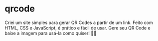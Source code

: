 # qrcode
Criei um site simples para gerar QR Codes a partir de um link. Feito com HTML, CSS e JavaScript, é prático e fácil de usar. Gere seu QR Code e baixe a imagem para usá-la como quiser! 🚀🔗
